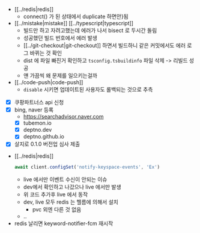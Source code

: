 - [[../redis|redis]]
  - connect() 가 된 상태에서 duplicate 하면안}됨
- [[../mistake|mistake]] [[../typescript|typescript]]
  - 빌드만 하고 자려고했는데 에러가 나서 bisect 로 두시간 돌림
  - 성공했던 빌드 번호에서 에러 발생
  - [[../git-checkout|git-checkout]] 하면서 빌드하니 같은 커밋에서도 에러 로그 바뀌는 것 확인
  - dist 에 파일 빠진거 확인하고 `tsconfig.tsbuildinfo` 파일 삭제 -> 리빌드 성공
  - 얜 가끔씩 왜 문제를 일으키는걸까
- [[../code-push|code-push]]
  - `disable` 시키면 업데이트된 사용자도 롤백되는 것으로 추측
- [X] 쿠팡파트너스 api 신청
- [X] bing, naver 등록
  + https://searchadvisor.naver.com
  - [X] tubemon.io
  - [X] deptno.dev
  - [X] deptno.github.io
- [X] 살지로 0.1.0 버전업 심사 제출
- [[../redis|redis]]
  ```typescript
  await client.configSet('notify-keyspace-events', 'Ex')
  ```
  - live 에서만 이벤트 수신이 안되는 이슈
  - dev에서 확인하고 나갔으나 live 에서만 발생
  - 위 코드 추가후 live 에서 동작
  - dev, live 모두 redis 는 헬름에 의해서 설치
    - pvc 외엔 다른 것 없음
  - ..
- redis 날리면 keyword-notifier-fcm 재시작
